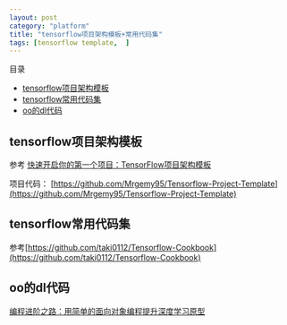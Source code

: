 ```yaml
---
layout: post
category: "platform"
title: "tensorflow项目架构模板+常用代码集"
tags: [tensorflow template,  ]
---
```


目录

<!-- TOC -->

- [tensorflow项目架构模板](#tensorflow%e9%a1%b9%e7%9b%ae%e6%9e%b6%e6%9e%84%e6%a8%a1%e6%9d%bf)
- [tensorflow常用代码集](#tensorflow%e5%b8%b8%e7%94%a8%e4%bb%a3%e7%a0%81%e9%9b%86)
- [oo的dl代码](#oo%e7%9a%84dl%e4%bb%a3%e7%a0%81)

<!-- /TOC -->

## tensorflow项目架构模板

参考
[快速开启你的第一个项目：TensorFlow项目架构模板](https://mp.weixin.qq.com/s?__biz=MzA3MzI4MjgzMw==&mid=2650737338&idx=1&sn=34c5cab8287b2138b7f80ff730fe2cd0&chksm=871acec4b06d47d299d3a72ec955d0353b690f8734c61ae864d1054a90c5f07a6cdc0f9fe380&mpshare=1&scene=1&srcid=020676GzXwFc20a3HPA6Ub4R&pass_ticket=9ERW5CrFxOvS2lhjR8S8LDnjY4q8APAoow%2FlXngRZASrq2yGQ%2BN3nk8bqFjdyz53#rd)

项目代码：
[https://github.com/Mrgemy95/Tensorflow-Project-Template](https://github.com/Mrgemy95/Tensorflow-Project-Template)

## tensorflow常用代码集

参考[https://github.com/taki0112/Tensorflow-Cookbook](https://github.com/taki0112/Tensorflow-Cookbook)

## oo的dl代码

[编程进阶之路：用简单的面向对象编程提升深度学习原型](https://mp.weixin.qq.com/s?__biz=MzA3MzI4MjgzMw==&mid=2650766829&idx=2&sn=bc751e25ac5bbcc0f40cf58f627d3190&chksm=871ab993b06d30851ea30e81e6001e46cee4ca8cc432e993679c3a70c3980e2a08e75967ccc3&scene=0&xtrack=1&pass_ticket=I7vMVoY36Vu5%2FFz%2FMUDKXgy%2FHocjPiCFYYtVANqq1m0CCQBpIAQhSU5BGMcu7Il0#rd)
